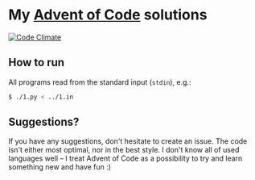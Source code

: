 # My [Advent of Code](https://adventofcode.com/events) solutions

[![Code Climate](https://codeclimate.com/github/hckr/adventofcode/badges/gpa.svg)](https://codeclimate.com/github/hckr/adventofcode)

## How to run

All programs read from the standard input (`stdin`), e.g.:
```bash
$ ./1.py < ../1.in
```

## Suggestions?

If you have any suggestions, don't hesitate to create an issue. The code isn't either most optimal, nor in the best style. I don't know all of used languages well – I treat Advent of Code as a possibility to try and learn something new and have fun :)
